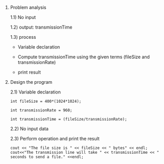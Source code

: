 1) Problem analysis
   
   1.1) No input 
   
   1.2) output: transmissionTime
   
   1.3) process

   - Variable declaration

   - Compute transmissionTime using the given terms (fileSize and transmissionRate)

   - print result

2) Design the program

   2.1) Variable declaration

       int fileSize = 400*(1024*1024); 

       int transmissionRate = 960; 

       int transmissionTime = (fileSize/transmissionRate);

   2.2) No input data
  
   2.3) Perform operation and print the result

       cout << "The file size is " << fileSize << " bytes" << endl;
       cout<<"The transmission line will take " << transmissionTime << " seconds to send a file." <<endl;


